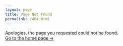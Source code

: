 ```yaml
---
layout: page
title: Page Not Found
permalink: /404.html
---
```


Apologies, the page you requested could not be found.<br>
<a class="error-link" href="{{ site.baseurl }}/">Go to the home page &rarr;</a>
